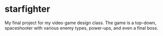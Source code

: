 # starfighter
My final project for my video game design class. The game is a top-down, spaceshooter with various enemy types, power-ups, and even a final boss.
